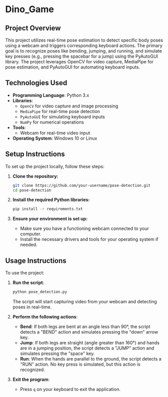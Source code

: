 # Dino_Game

## Project Overview
This project utilizes real-time pose estimation to detect specific body poses using a webcam and triggers corresponding keyboard actions. The primary goal is to recognize poses like bending, jumping, and running, and simulate key presses (e.g., pressing the spacebar for a jump) using the PyAutoGUI library. The project leverages OpenCV for video capture, MediaPipe for pose estimation, and PyAutoGUI for automating keyboard inputs.

## Technologies Used
- **Programming Language**: Python 3.x
- **Libraries**:
  - `OpenCV` for video capture and image processing
  - `MediaPipe` for real-time pose detection
  - `PyAutoGUI` for simulating keyboard inputs
  - `NumPy` for numerical operations
- **Tools**:
  - Webcam for real-time video input
- **Operating System**: Windows 10 or Linux

## Setup Instructions
To set up the project locally, follow these steps:

1. **Clone the repository:**
    ```bash
    git clone https://github.com/your-username/pose-detection.git
    cd pose-detection
    ```

2. **Install the required Python libraries:**
    ```bash
    pip install -r requirements.txt
    ```

3. **Ensure your environment is set up:**
    - Make sure you have a functioning webcam connected to your computer.
    - Install the necessary drivers and tools for your operating system if needed.

## Usage Instructions
To use the project:

1. **Run the script**:
    ```bash
    python pose_detection.py
    ```
    The script will start capturing video from your webcam and detecting poses in real-time.

2. **Perform the following actions**:
   - **Bend**: If both legs are bent at an angle less than 90°, the script detects a "BEND" action and simulates pressing the "down" arrow key.
   - **Jump**: If both legs are straight (angle greater than 160°) and hands are in a jumping position, the script detects a "JUMP" action and simulates pressing the "space" key.
   - **Run**: When the hands are parallel to the ground, the script detects a "RUN" action. No key press is simulated, but this action is recognized.

3. **Exit the program**:
   - Press `q` on your keyboard to exit the application.
